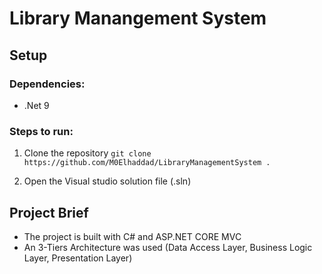 # Library Manangement System

## Setup

### Dependencies:
* .Net 9

### Steps to run:
1. Clone the repository
    `git clone https://github.com/M0Elhaddad/LibraryManagementSystem .`

2. Open the Visual studio solution file (.sln)

## Project Brief
* The project is built with C# and ASP.NET CORE MVC
* An 3-Tiers Architecture was used (Data Access Layer, Business Logic Layer, Presentation Layer)
